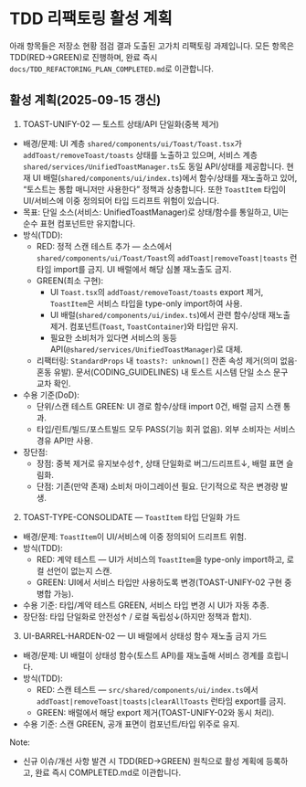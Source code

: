 # TDD 리팩토링 활성 계획

아래 항목들은 저장소 현황 점검 결과 도출된 고가치 리팩토링 과제입니다. 모든
항목은 TDD(RED→GREEN)로 진행하며, 완료 즉시
`docs/TDD_REFACTORING_PLAN_COMPLETED.md`로 이관합니다.

## 활성 계획(2025-09-15 갱신)

1. TOAST-UNIFY-02 — 토스트 상태/API 단일화(중복 제거)

- 배경/문제: UI 계층 `shared/components/ui/Toast/Toast.tsx`가
  `addToast/removeToast/toasts` 상태를 노출하고 있으며, 서비스 계층
  `shared/services/UnifiedToastManager.ts`도 동일 API/상태를 제공합니다. 현재 UI
  배럴(`shared/components/ui/index.ts`)에서 함수/상태를 재노출하고 있어,
  “토스트는 통합 매니저만 사용한다” 정책과 상충합니다. 또한 `ToastItem` 타입이
  UI/서비스에 이중 정의되어 타입 드리프트 위험이 있습니다.
- 목표: 단일 소스(서비스: UnifiedToastManager)로 상태/함수를 통일하고, UI는 순수
  표현 컴포넌트만 유지합니다.
- 방식(TDD):
  - RED: 정적 스캔 테스트 추가 — 소스에서 `shared/components/ui/Toast/Toast`의
    `addToast|removeToast|toasts` 런타임 import를 금지. UI 배럴에서 해당 심볼
    재노출도 금지.
  - GREEN(최소 구현):
    - UI `Toast.tsx`의 `addToast/removeToast/toasts` export 제거, `ToastItem`은
      서비스 타입을 type-only import하여 사용.
    - UI 배럴(`shared/components/ui/index.ts`)에서 관련 함수/상태 재노출 제거.
      컴포넌트(`Toast`, `ToastContainer`)와 타입만 유지.
    - 필요한 소비처가 있다면 서비스의 동등
      API(`@shared/services/UnifiedToastManager`)로 대체.
  - 리팩터링: `StandardProps` 내 `toasts?: unknown[]` 잔존 속성 제거(의미
    없음·혼동 유발). 문서(CODING_GUIDELINES) 내 토스트 시스템 단일 소스 문구
    교차 확인.
- 수용 기준(DoD):
  - 단위/스캔 테스트 GREEN: UI 경로 함수/상태 import 0건, 배럴 금지 스캔 통과.
  - 타입/린트/빌드/포스트빌드 모두 PASS(기능 회귀 없음). 외부 소비자는 서비스
    경유 API만 사용.
- 장단점:
  - 장점: 중복 제거로 유지보수성↑, 상태 단일화로 버그/드리프트↓, 배럴 표면
    슬림화.
  - 단점: 기존(만약 존재) 소비처 마이그레이션 필요. 단기적으로 작은 변경량 발생.

2. TOAST-TYPE-CONSOLIDATE — `ToastItem` 타입 단일화 가드

- 배경/문제: `ToastItem`이 UI/서비스에 이중 정의되어 드리프트 위험.
- 방식(TDD):
  - RED: 계약 테스트 — UI가 서비스의 `ToastItem`을 type-only import하고, 로컬
    선언이 없는지 스캔.
  - GREEN: UI에서 서비스 타입만 사용하도록 변경(TOAST-UNIFY-02 구현 중 병합
    가능).
- 수용 기준: 타입/계약 테스트 GREEN, 서비스 타입 변경 시 UI가 자동 추종.
- 장단점: 타입 단일화로 안전성↑ / 로컬 독립성↓(하지만 정책과 합치).

3. UI-BARREL-HARDEN-02 — UI 배럴에서 상태성 함수 재노출 금지 가드

- 배경/문제: UI 배럴이 상태성 함수(토스트 API)를 재노출해 서비스 경계를
  흐립니다.
- 방식(TDD):
  - RED: 스캔 테스트 — `src/shared/components/ui/index.ts`에서
    `addToast|removeToast|toasts|clearAllToasts` 런타임 export를 금지.
  - GREEN: 배럴에서 해당 export 제거(TOAST-UNIFY-02와 동시 처리).
- 수용 기준: 스캔 GREEN, 공개 표면이 컴포넌트/타입 위주로 유지.

Note:

- 신규 이슈/개선 사항 발견 시 TDD(RED→GREEN) 원칙으로 활성 계획에 등록하고, 완료
  즉시 COMPLETED.md로 이관합니다.
